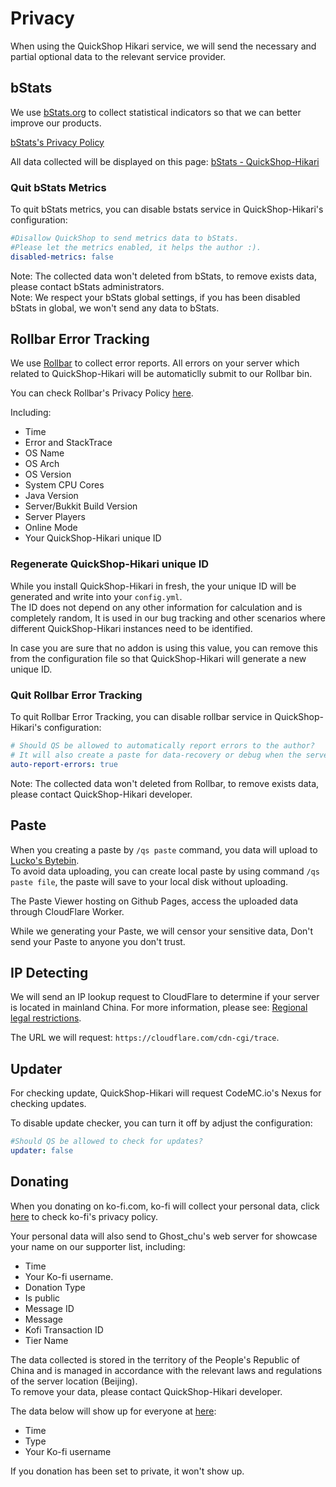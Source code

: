 # Privacy

When using the QuickShop Hikari service, we will send the necessary and partial optional data to the relevant service provider.  

## bStats

We use [bStats.org](https://bstats.org/) to collect statistical indicators so that we can better improve our products.  

[bStats's Privacy Policy](https://bstats.org/privacy-policy)

All data collected will be displayed on this page: [bStats - QuickShop-Hikari](https://bstats.org/plugin/bukkit/QuickShop-Hikari/14281)

### Quit bStats Metrics

To quit bStats metrics, you can disable bstats service in QuickShop-Hikari's configuration:

```yaml
#Disallow QuickShop to send metrics data to bStats.
#Please let the metrics enabled, it helps the author :).
disabled-metrics: false
```

Note: The collected data won't deleted from bStats, to remove exists data, please contact bStats administrators.  
Note: We respect your bStats global settings, if you has been disabled bStats in global, we won't send any data to bStats.  

## Rollbar Error Tracking

We use [Rollbar](https://rollbar.com/) to collect error reports. All errors on your server which related to QuickShop-Hikari will be automaticlly submit to our Rollbar bin.

You can check Rollbar's Privacy Policy [here](https://docs.rollbar.com/docs/privacy-policy).

Including:

* Time
* Error and StackTrace
* OS Name
* OS Arch
* OS Version
* System CPU Cores
* Java Version
* Server/Bukkit Build Version
* Server Players
* Online Mode
* Your QuickShop-Hikari unique ID

### Regenerate QuickShop-Hikari unique ID

While you install QuickShop-Hikari in fresh, the your unique ID will be generated and write into your `config.yml`.  
The ID does not depend on any other information for calculation and is completely random, It is used in our bug tracking and other scenarios where different QuickShop-Hikari instances need to be identified.  

In case you are sure that no addon is using this value, you can remove this from the configuration file so that QuickShop-Hikari will generate a new unique ID.

### Quit Rollbar Error Tracking

To quit Rollbar Error Tracking, you can disable rollbar service in QuickShop-Hikari's configuration:

```yaml
# Should QS be allowed to automatically report errors to the author?
# It will also create a paste for data-recovery or debug when the server boots up.
auto-report-errors: true
```

Note: The collected data won't deleted from Rollbar, to remove exists data, please contact QuickShop-Hikari developer.

## Paste

When you creating a paste by `/qs paste` command, you data will upload to [Lucko's Bytebin](https://bytebin.lucko.me/).  
To avoid data uploading, you can create local paste by using command `/qs paste file`, the paste will save to your local disk without uploading.

The Paste Viewer hosting on Github Pages, access the uploaded data through CloudFlare Worker.

While we generating your Paste, we will censor your sensitive data, Don't send your Paste to anyone you don't trust.

## IP Detecting

We will send an IP lookup request to CloudFlare to determine if your server is located in mainland China. For more information, please see: [Regional legal restrictions](netease.md).

The URL we will request: `https://cloudflare.com/cdn-cgi/trace`.

## Updater

For checking update, QuickShop-Hikari will request CodeMC.io's Nexus for checking updates.  

To disable update checker, you can turn it off by adjust the configuration:

```yaml
#Should QS be allowed to check for updates?
updater: false
```

## Donating

When you donating on ko-fi.com, ko-fi will collect your personal data, click [here](https://more.ko-fi.com/privacy) to check ko-fi's privacy policy.

Your personal data will also send to Ghost_chu's web server for showcase your name on our supporter list, including:

* Time
* Your Ko-fi username.
* Donation Type
* Is public
* Message ID
* Message
* Kofi Transaction ID
* Tier Name

The data collected is stored in the territory of the People's Republic of China and is managed in accordance with the relevant laws and regulations of the server location (Beijing).  
To remove your data, please contact QuickShop-Hikari developer.

The data below will show up for everyone at [here](https://quickshop-kofi-proxy.ghostchu.workers.dev/):

* Time
* Type
* Your Ko-fi username

If you donation has been set to private, it won't show up.

